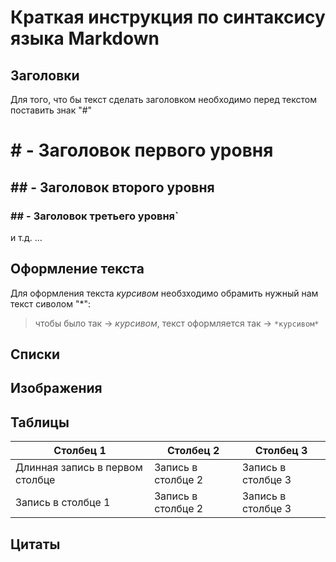 # Краткая инструкция по синтаксису языка Markdown
## Заголовки
Для того, что бы текст сделать заголовком необходимо перед текстом поставить знак "#"

# # - Заголовок первого уровня
## ## - Заголовок второго уровня
### ## - Заголовок третьего уровня`
и т.д. ...

## Оформление текста

Для оформления текста *курсивом* необзходимо обрамить нужный нам текст сиволом "*":
>чтобы было так -> *курсивом*, текст оформляется так -> `*курсивом*`

## Списки

## Изображения

## Таблицы

|Столбец 1|Столбец 2|Столбец 3|
|---------|---------|---------|
|Длинная запись в первом столбце|Запись в столбце 2|Запись в столбце 3|
|Запись в столбце 1|Запись в столбце 2|Запись в столбце 3|

## Цитаты
